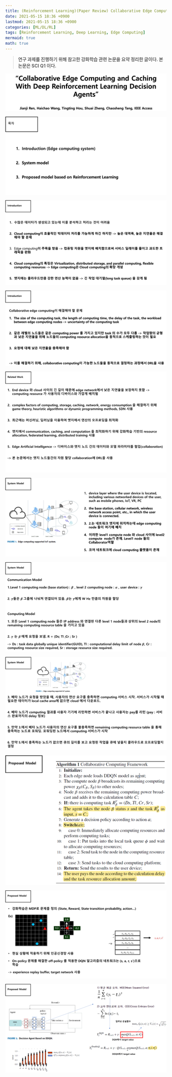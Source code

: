 ```yaml
---
title: (Reinforcement Learning)(Paper Review) Collaborative Edge Computing and Caching With Deep Reinforcement Learning Decision Agents
date: 2021-05-15 18:36 +0900
lastmod: 2021-05-15 18:36 +0900
categories: [ML/DL/RL]
tags: [Reinforcement Learning, Deep Learning, Edge Computing]
mermaid: true
math: true
---
```


> **연구 과제를 진행하기 위해 참고한 강화학습 관련 논문을 요약 정리한 글이다. 본 논문은 SCI Q1 이다.**
> 


![Untitled](/assets/img/2021-05-15-RL210515/Untitled.png)


![Untitled](/assets/img/2021-05-15-RL210515/Untitled%201.png)


![Untitled](/assets/img/2021-05-15-RL210515/Untitled%202.png)


![Untitled](/assets/img/2021-05-15-RL210515/Untitled%203.png)


![Untitled](/assets/img/2021-05-15-RL210515/Untitled%204.png)


![Untitled](/assets/img/2021-05-15-RL210515/Untitled%205.png)


![Untitled](/assets/img/2021-05-15-RL210515/Untitled%206.png)


![Untitled](/assets/img/2021-05-15-RL210515/Untitled%207.png)


![Untitled](/assets/img/2021-05-15-RL210515/Untitled%208.png)


![Untitled](/assets/img/2021-05-15-RL210515/Untitled%209.png)


![Untitled](/assets/img/2021-05-15-RL210515/Untitled%2010.png)